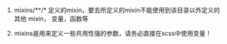 
1. mixins/**/*
    定义的mixin，要去所定义的mixin不能使用到该目录以外定义的其他 mixin， 变量，函数等

2. mixins是用来定义一些共用性强的参数，请务必直接在scss中使用变量！
    
    